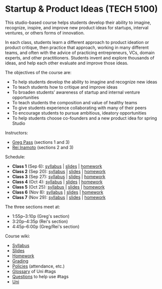 # Startup & Product Ideas (TECH 5100)

This studio-based course helps students develop their ability to imagine, recognize, inspire, and improve new product ideas for startups, interval ventures, or others forms of innovation.

In each class, students learn a different approach to product ideation or product critique, then practice that approach, working in many different teams, and often with the advice of practicing entrepreneurs, VCs, domain experts, and other practitioners. Students invent and explore thousands of ideas, and help each other evaluate and improve those ideas.

The objectives of the course are:

* To help students develop the ability to imagine and recognize new ideas
* To teach students how to critique and improve ideas
* To broaden students’ awareness of startup and internal venture opportunities
* To teach students the composition and value of healthy teams
* To give students experience collaborating with many of their peers
* To encourage students to pursue ambitious, ideatory opportunities
* To help students choose co-founders and a new product idea for spring Studio

Instructors: 

* [Greg Pass](https://tech.cornell.edu/people/greg-pass) (sections 1 and 3)
* [Rei Inamoto](https://www.linkedin.com/in/reiinamoto) (sections 2 and 3)

Schedule:

* **Class 1** (Sep 6): [syllabus](https://github.com/cornelltech/startup-ideas/wiki/Syllabus#class-1) | [slides](https://github.com/cornelltech/startup-ideas/wiki/Slides#class-1) | [homework](https://github.com/cornelltech/startup-ideas/wiki/Homework#class-1)
* **Class 2** (Sep 20): [syllabus](https://github.com/cornelltech/startup-ideas/wiki/Syllabus#class-2) | [slides](https://github.com/cornelltech/startup-ideas/wiki/Slides#class-2) | [homework](https://github.com/cornelltech/startup-ideas/wiki/Homework#class-2)
* **Class 3** (Sep 27): [syllabus](https://github.com/cornelltech/startup-ideas/wiki/Syllabus#class-3) | [slides](https://github.com/cornelltech/startup-ideas/wiki/Slides#class-3) | [homework](https://github.com/cornelltech/startup-ideas/wiki/Homework#class-3)
* **Class 4** (Oct 4): [syllabus](https://github.com/cornelltech/startup-ideas/wiki/Syllabus#class-4) | [slides](https://github.com/cornelltech/startup-ideas/wiki/Slides#class-4) | [homework](https://github.com/cornelltech/startup-ideas/wiki/Homework#class-4)
* **Class 5** (Oct 25): [syllabus](https://github.com/cornelltech/startup-ideas/wiki/Syllabus#class-5) | [slides](https://github.com/cornelltech/startup-ideas/wiki/Slides#class-5) | [homework](https://github.com/cornelltech/startup-ideas/wiki/Homework#class-5)
* **Class 6** (Nov 8): [syllabus](https://github.com/cornelltech/startup-ideas/wiki/Syllabus#class-6) | [slides](https://github.com/cornelltech/startup-ideas/wiki/Slides#class-6) | [homework](https://github.com/cornelltech/startup-ideas/wiki/Homework#class-6)
* **Class 7** (Nov 29): [syllabus](https://github.com/cornelltech/startup-ideas/wiki/Syllabus#class-7) | [slides](https://github.com/cornelltech/startup-ideas/wiki/Slides#class-7) | [homework](https://github.com/cornelltech/startup-ideas/wiki/Homework#class-7)

The three sections meet at:

* 1:55p–3:10p (Greg's section)
* 3:20p–4:35p (Rei's section)
* 4:45p–6:00p (Greg/Rei's section)

Course wiki:

* [Syllabus](https://github.com/cornelltech/startup-ideas/wiki/Syllabus)
* [Slides](https://github.com/cornelltech/startup-ideas/wiki/Slides)
* [Homework](https://github.com/cornelltech/startup-ideas/wiki/Homework)
* [Grading](https://github.com/cornelltech/startup-ideas/wiki/Grading)
* [Policies](https://github.com/cornelltech/startup-ideas/wiki/Policies) (attendance, etc.)
* [Glossary](https://github.com/cornelltech/startup-ideas/wiki/Glossary) of Uni #tags
* [Questions](https://github.com/cornelltech/startup-ideas/wiki/Questions) to help use #tags
* [Uni](https://github.com/cornelltech/startup-ideas/wiki/Uni)
